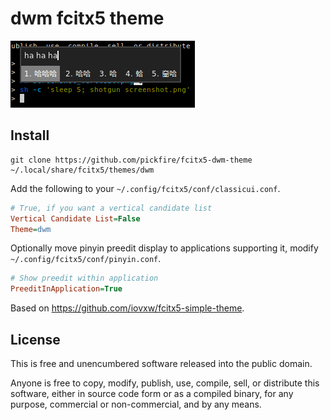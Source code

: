 # dwm fcitx5 theme

![screenshot](./screenshot.png)

## Install

```
git clone https://github.com/pickfire/fcitx5-dwm-theme ~/.local/share/fcitx5/themes/dwm
```

Add the following to your `~/.config/fcitx5/conf/classicui.conf`.

```ini
# True, if you want a vertical candidate list
Vertical Candidate List=False
Theme=dwm
```

Optionally move pinyin preedit display to applications supporting it, modify
`~/.config/fcitx5/conf/pinyin.conf`.

```ini
# Show preedit within application
PreeditInApplication=True
```

Based on <https://github.com/iovxw/fcitx5-simple-theme>.

## License

This is free and unencumbered software released into the public domain.

Anyone is free to copy, modify, publish, use, compile, sell, or distribute this software, either in source code form or as a compiled binary, for any purpose, commercial or non-commercial, and by any means.
